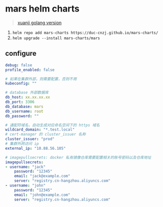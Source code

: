 # mars helm charts

> [xuanji golang version](https://github.com/DuC-cnZj/xuanji)

1. `helm repo add mars-charts https://duc-cnzj.github.io/mars-charts/`
2. `helm upgrade --install mars-charts/mars`


## configure

```yaml
debug: false
profile_enabled: false

# 如果在集群外部，则需要配置，否则不用
kubeconfig: ""

# database 外部数据库
db_host: xx.xx.xx.xx
db_port: 3306
db_database: mars
db_username: root
db_password: ""

# 通配符域名，自动生成对应命名空间下的 https 域名
wildcard_domain: "*.test.local"
# cert-manager 的 cluster_issuer 名称
cluster_issuer: "prod"
# 集群外网访问 ip
external_ip: "10.88.56.105"

# imagepullsecrets: docker 私有镜像仓库需要配置相关的账号密码以及仓库地址
imagepullsecrets:
- username: "jack"
    password: "12345"
    email: "jack@example.com"
    server: "registry.cn-hangzhou.aliyuncs.com"
- username: "john"
    password: "12345"
    email: "john@example.com"
    server: "registry.cn-hangzhou.aliyuncs.com"
```